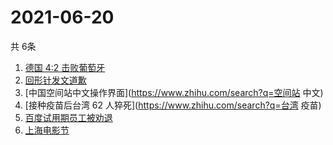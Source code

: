 # 2021-06-20
  共 6条

  <!-- BEGIN -->
  <!-- 最后更新时间:Sun Jun 20 2021 15:10:55 GMT+0000 (Coordinated Universal Time) -->
  1. [德国 4:2 击败葡萄牙](https://www.zhihu.com/search?q=德国队)
1. [回形针发文道歉](https://www.zhihu.com/search?q=回形针道歉)
1. [中国空间站中文操作界面](https://www.zhihu.com/search?q=空间站 中文)
1. [接种疫苗后台湾 62 人猝死](https://www.zhihu.com/search?q=台湾 疫苗)
1. [百度试用期员工被劝退](https://www.zhihu.com/search?q=百度员工被劝退)
1. [上海电影节](https://www.zhihu.com/search?q=上海电影节)
  <!-- END -->
  